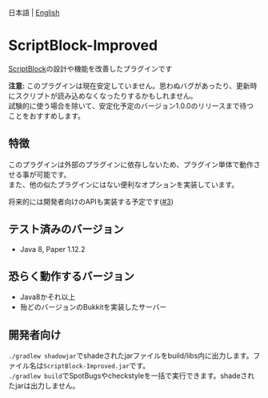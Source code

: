 日本語 | [English](docs/README_EN.md)

# ScriptBlock-Improved

[ScriptBlock](https://dev.bukkit.org/projects/scriptblock)の設計や機能を改善したプラグインです

**注意:** このプラグインは現在安定していません。思わぬバグがあったり、更新時にスクリプトが読み込めなくなったりするかもしれません。  
試験的に使う場合を除いて、安定化予定のバージョン1.0.0のリリースまで待つことをおすすめします。

## 特徴

このプラグインは外部のプラグインに依存しないため、プラグイン単体で動作させる事が可能です。  
また、他の似たプラグインにはない便利なオプションを実装しています。

将来的には開発者向けのAPIも実装する予定です([#3](https://github.com/kuro46/ScriptBlock-Improved/issues/3))

## テスト済みのバージョン

- Java 8, Paper 1.12.2

## 恐らく動作するバージョン

- Java8かそれ以上
- 殆どのバージョンのBukkitを実装したサーバー

## 開発者向け

`./gradlew shadowjar`でshadeされたjarファイルをbuild/libs内に出力します。ファイル名は`ScriptBlock-Improved.jar`です。  
`./gradlew build`でSpotBugsやcheckstyleを一括で実行できます。shadeされたjarは出力しません。
